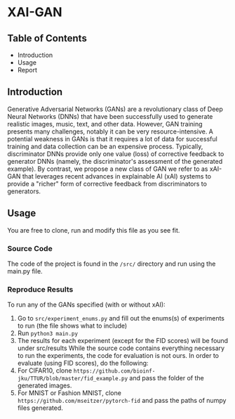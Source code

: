 # XAI-GAN

## Table of Contents
* Introduction
* Usage
* Report

## Introduction
Generative Adversarial Networks (GANs) are a revolutionary class of Deep Neural Networks (DNNs) that have been successfully used to generate realistic images, music, text, and other data. 
However, GAN training presents many challenges, notably it can be very resource-intensive. A potential weakness in GANs is that it requires a lot of data for successful training and data collection can be an expensive process. Typically, discriminator DNNs provide only one value (loss) of corrective feedback to generator DNNs (namely, the discriminator's assessment of the generated example). By contrast, we propose a new class of GAN we refer to as xAI-GAN that leverages recent advances in explainable AI (xAI) systems to provide a "richer" form of corrective feedback from discriminators to generators. 

## Usage
You are free to clone, run and modify this file as you see fit. 

### Source Code
The code of the project is found in the `/src/` directory and run using the main.py file. 

### Reproduce Results
To run any of the GANs specified (with or without xAI):
1. Go to `src/experiment_enums.py` and fill out the enums(s) of experiments to run (the file shows what to include)
2. Run `python3 main.py`
3. The results for each experiment (except for the FID scores) will be found under src/results
While the source code contains everything necessary to run the experiments, the code for evaluation is not ours. In order to evaluate (using FID scores), do the following:
4. For CIFAR10, clone `https://github.com/bioinf-jku/TTUR/blob/master/fid_example.py` and pass the folder of the generated images.
5. For MNIST or Fashion MNIST, clone `https://github.com/mseitzer/pytorch-fid` and pass the paths of numpy files generated.
